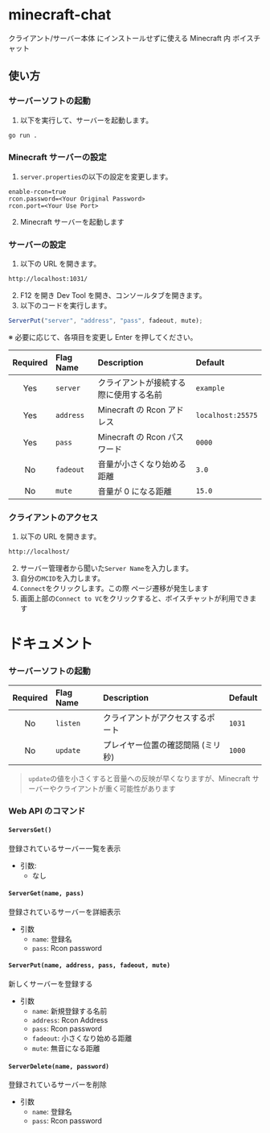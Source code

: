 # minecraft-chat

クライアント/サーバー本体 にインストールせずに使える Minecraft 内 ボイスチャット

## 使い方

### サーバーソフトの起動

1. 以下を実行して、サーバーを起動します。

```sh
go run .
```

### Minecraft サーバーの設定

1. `server.properties`の以下の設定を変更します。

```properties
enable-rcon=true
rcon.password=<Your Original Password>
rcon.port=<Your Use Port>
```

2. Minecraft サーバーを起動します

### サーバーの設定

1. 以下の URL を開きます。

```sh
http://localhost:1031/
```

2. F12 を開き Dev Tool を開き、コンソールタブを開きます。
3. 以下のコードを実行します。

```js
ServerPut("server", "address", "pass", fadeout, mute);
```

※ 必要に応じて、各項目を変更し Enter を押してください。

| Required | Flag Name | Description                            | Default           |
| :------: | :-------- | :------------------------------------- | :---------------- |
|   Yes    | `server`  | クライアントが接続する際に使用する名前 | `example`         |
|   Yes    | `address` | Minecraft の Rcon アドレス             | `localhost:25575` |
|   Yes    | `pass`    | Minecraft の Rcon パスワード           | `0000`            |
|    No    | `fadeout` | 音量が小さくなり始める距離             | `3.0`             |
|    No    | `mute`    | 音量が 0 になる距離                    | `15.0`            |

### クライアントのアクセス

1. 以下の URL を開きます。

```sh
http://localhost/
```

2. サーバー管理者から聞いた`Server Name`を入力します。
3. 自分の`MCID`を入力します。
4. `Connect`をクリックします。この際 ページ遷移が発生します
5. 画面上部の`Connect to VC`をクリックすると、ボイスチャットが利用できます

# ドキュメント

### サーバーソフトの起動

| Required | Flag Name | Description                       | Default |
| :------: | :-------- | :-------------------------------- | :------ |
|    No    | `listen`  | クライアントがアクセスするポート  | `1031`  |
|    No    | `update`  | プレイヤー位置の確認間隔 (ミリ秒) | `1000`  |

> `update`の値を小さくすると音量への反映が早くなりますが、Minecraft サーバーやクライアントが重く可能性があります

### Web API のコマンド

#### `ServersGet()`

登録されているサーバー一覧を表示

- 引数:
  - なし

#### `ServerGet(name, pass)`

登録されているサーバーを詳細表示

- 引数
  - `name`: 登録名
  - `pass`: Rcon password

#### `ServerPut(name, address, pass, fadeout, mute)`

新しくサーバーを登録する

- 引数
  - `name`: 新規登録する名前
  - `address`: Rcon Address
  - `pass`: Rcon password
  - `fadeout`: 小さくなり始める距離
  - `mute`: 無音になる距離

#### `ServerDelete(name, password)`

登録されているサーバーを削除

- 引数
  - `name`: 登録名
  - `pass`: Rcon password
